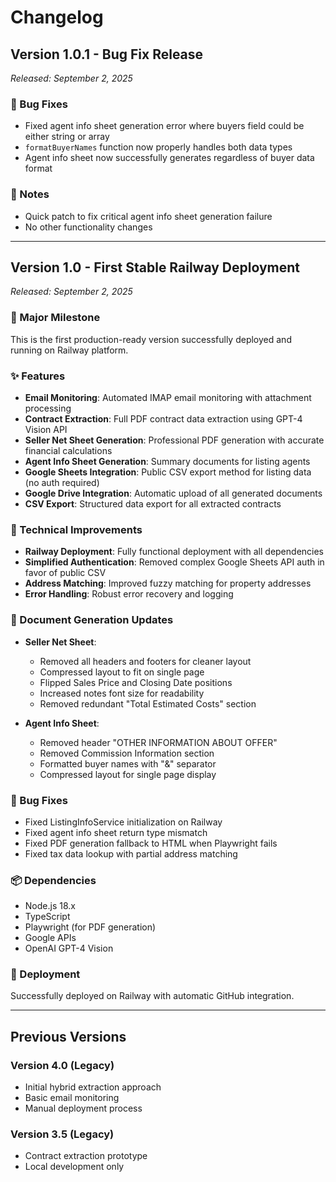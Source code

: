 # Changelog

## Version 1.0.1 - Bug Fix Release
*Released: September 2, 2025*

### 🐛 Bug Fixes
- Fixed agent info sheet generation error where buyers field could be either string or array
- `formatBuyerNames` function now properly handles both data types
- Agent info sheet now successfully generates regardless of buyer data format

### 📝 Notes
- Quick patch to fix critical agent info sheet generation failure
- No other functionality changes

---

## Version 1.0 - First Stable Railway Deployment
*Released: September 2, 2025*

### 🎉 Major Milestone
This is the first production-ready version successfully deployed and running on Railway platform.

### ✨ Features
- **Email Monitoring**: Automated IMAP email monitoring with attachment processing
- **Contract Extraction**: Full PDF contract data extraction using GPT-4 Vision API
- **Seller Net Sheet Generation**: Professional PDF generation with accurate financial calculations
- **Agent Info Sheet Generation**: Summary documents for listing agents
- **Google Sheets Integration**: Public CSV export method for listing data (no auth required)
- **Google Drive Integration**: Automatic upload of all generated documents
- **CSV Export**: Structured data export for all extracted contracts

### 🔧 Technical Improvements
- **Railway Deployment**: Fully functional deployment with all dependencies
- **Simplified Authentication**: Removed complex Google Sheets API auth in favor of public CSV
- **Address Matching**: Improved fuzzy matching for property addresses
- **Error Handling**: Robust error recovery and logging

### 📄 Document Generation Updates
- **Seller Net Sheet**:
  - Removed all headers and footers for cleaner layout
  - Compressed layout to fit on single page
  - Flipped Sales Price and Closing Date positions
  - Increased notes font size for readability
  - Removed redundant "Total Estimated Costs" section

- **Agent Info Sheet**:
  - Removed header "OTHER INFORMATION ABOUT OFFER"
  - Removed Commission Information section
  - Formatted buyer names with "&" separator
  - Compressed layout for single page display

### 🐛 Bug Fixes
- Fixed ListingInfoService initialization on Railway
- Fixed agent info sheet return type mismatch
- Fixed PDF generation fallback to HTML when Playwright fails
- Fixed tax data lookup with partial address matching

### 📦 Dependencies
- Node.js 18.x
- TypeScript
- Playwright (for PDF generation)
- Google APIs
- OpenAI GPT-4 Vision

### 🚀 Deployment
Successfully deployed on Railway with automatic GitHub integration.

---

## Previous Versions

### Version 4.0 (Legacy)
- Initial hybrid extraction approach
- Basic email monitoring
- Manual deployment process

### Version 3.5 (Legacy)
- Contract extraction prototype
- Local development only